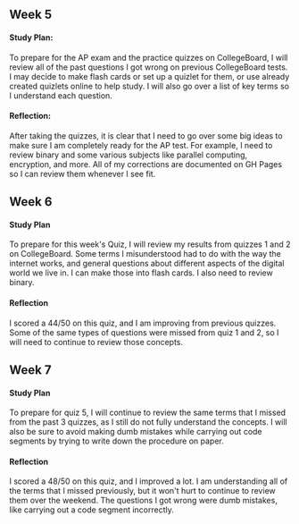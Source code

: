 ## Week 5

#### Study Plan:

To prepare for the AP exam and the practice quizzes on CollegeBoard, I will review all of the past questions I got wrong on previous CollegeBoard tests. I may decide to make flash cards or set up a quizlet for them, or use already created quizlets online to help study. I will also go over a list of key terms so I understand each question.

#### Reflection:

After taking the quizzes, it is clear that I need to go over some big ideas to make sure I am completely ready for the AP test. For example, I need to review binary and some various subjects like parallel computing, encryption, and more. All of my corrections are documented on GH Pages so I can review them whenever I see fit.


## Week 6

#### Study Plan

To prepare for this week's Quiz, I will review my results from quizzes 1 and 2 on CollegeBoard. Some terms I misunderstood had to do with the way the internet works, and general questions about different aspects of the digital world we live in. I can make those into flash cards. I also need to review binary.

#### Reflection

I scored a 44/50 on this quiz, and I am improving from previous quizzes. Some of the same types of questions were missed from quiz 1 and 2, so I will need to continue to review those concepts.


## Week 7

#### Study Plan

To prepare for quiz 5, I will continue to review the same terms that I missed from the past 3 quizzes, as I still do not fully understand the concepts. I will also be sure to avoid making dumb mistakes while carrying out code segments by trying to write down the procedure on paper.

#### Reflection

I scored a 48/50 on this quiz, and I improved a lot. I am understanding all of the terms that I missed previously, but it won't hurt to continue to review them over the weekend. The questions I got wrong were dumb mistakes, like carrying out a code segment incorrectly.

